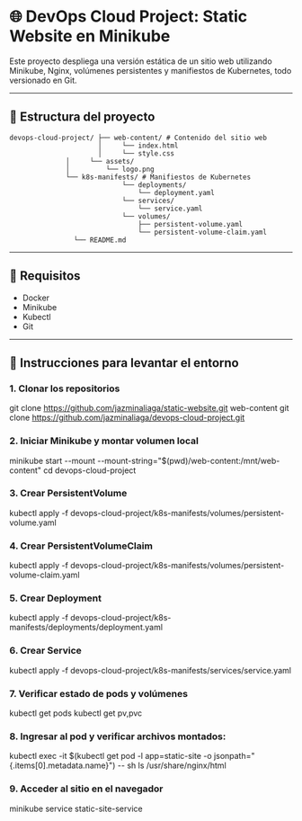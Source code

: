 # 🌐 DevOps Cloud Project: Static Website en Minikube

Este proyecto despliega una versión estática de un sitio web utilizando Minikube, Nginx, volúmenes persistentes y manifiestos de Kubernetes, todo versionado en Git.

---------------------------------------------------------------------------------------------------

## 🧱 Estructura del proyecto
```
devops-cloud-project/ ├── web-content/ # Contenido del sitio web
                      │ 	└── index.html 
                      │ 	└── style.css 
		      │ 	└── assets/ 
		      │ 		└── logo.png
		      └── k8s-manifests/ # Manifiestos de Kubernetes 
                        	└── deployments/
                         		└── deployment.yaml
                        	└── services/					  
                        		└── service.yaml 
                        	└── volumes/ 
                         		├── persistent-volume.yaml 
                         		└── persistent-volume-claim.yaml 
 				└── README.md
```
---------------------------------------------------------------------------------------------------

## 🧰 Requisitos

- Docker
- Minikube
- Kubectl
- Git

---------------------------------------------------------------------------------------------------

## 🚀 Instrucciones para levantar el entorno

### 1. Clonar los repositorios
git clone https://github.com/jazminaliaga/static-website.git web-content
git clone https://github.com/jazminaliaga/devops-cloud-project.git

### 2. Iniciar Minikube y montar volumen local
minikube start --mount --mount-string="$(pwd)/web-content:/mnt/web-content"
cd devops-cloud-project

### 3. Crear PersistentVolume
kubectl apply -f devops-cloud-project/k8s-manifests/volumes/persistent-volume.yaml

### 4. Crear PersistentVolumeClaim
kubectl apply -f devops-cloud-project/k8s-manifests/volumes/persistent-volume-claim.yaml

### 5. Crear Deployment
kubectl apply -f devops-cloud-project/k8s-manifests/deployments/deployment.yaml

### 6. Crear Service
kubectl apply -f devops-cloud-project/k8s-manifests/services/service.yaml

### 7. Verificar estado de pods y volúmenes
kubectl get pods
kubectl get pv,pvc

### 8. Ingresar al pod y verificar archivos montados:
kubectl exec -it $(kubectl get pod -l app=static-site -o jsonpath="{.items[0].metadata.name}") -- sh
ls /usr/share/nginx/html

### 9. Acceder al sitio en el navegador
minikube service static-site-service

